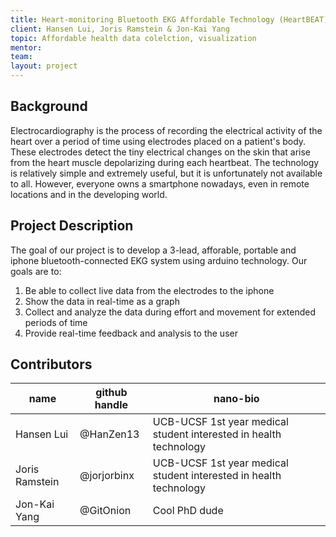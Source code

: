 ```yaml
---
title: Heart-monitoring Bluetooth EKG Affordable Technology (HeartBEAT)
client: Hansen Lui, Joris Ramstein & Jon-Kai Yang
topic: Affordable health data colelction, visualization
mentor:
team:
layout: project
---
```


## Background

Electrocardiography is the process of recording the electrical activity of the
heart over a period of time using electrodes placed on a patient's body.  These
electrodes detect the tiny electrical changes on the skin that arise from the
heart muscle depolarizing during each heartbeat. The technology is relatively
simple and extremely useful, but it is unfortunately not available to all.
However, everyone owns a smartphone nowadays, even in remote locations and in
the developing world.

## Project Description

The goal of our project is to develop a 3-lead, afforable, portable and iphone
bluetooth-connected EKG system using arduino technology. Our goals are to:

1. Be able to collect live data from the electrodes to the iphone
2. Show the data in real-time as a graph
3. Collect and analyze the data during effort and movement for extended periods
   of time
4. Provide real-time feedback and analysis to the user

## Contributors

name | github handle | nano-bio
--- | --- | ---
Hansen Lui | @HanZen13 | UCB-UCSF 1st year medical student interested in health technology
Joris Ramstein | @jorjorbinx | UCB-UCSF 1st year medical student interested in health technology
Jon-Kai Yang | @GitOnion | Cool PhD dude

